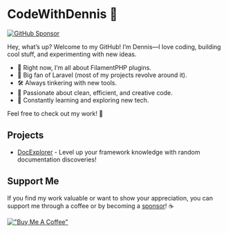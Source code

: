 # CodeWithDennis 👋

[![GitHub Sponsor](https://img.shields.io/github/sponsors/CodeWithDennis?label=Sponsor&logo=GitHub)](https://github.com/sponsors/CodeWithDennis)

Hey, what’s up? Welcome to my GitHub! I’m Dennis—I love coding, building cool stuff, and experimenting with new ideas.

- 🔭 Right now, I’m all about FilamentPHP plugins.
- 💼 Big fan of Laravel (most of my projects revolve around it).
- 🛠️ Always tinkering with new tools.
- 🎨 Passionate about clean, efficient, and creative code.
- 📖 Constantly learning and exploring new tech.

Feel free to check out my work! 🚀

## Projects
- [DocExplorer](https://explorer.codewithdennis.com) - Level up your framework knowledge with random documentation discoveries!
  
## Support Me
 If you find my work valuable or want to show your appreciation, you can support me through a coffee or by becoming a [sponsor](https://github.com/sponsors/CodeWithDennis)! ☕️

[!["Buy Me A Coffee"](https://www.buymeacoffee.com/assets/img/custom_images/orange_img.png)](https://www.buymeacoffee.com/CodeWithDennis)

